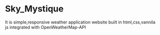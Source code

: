 # Sky_Mystique
It is simple,responsive weather application website built in html,css,vannila js integrated with OpenWeatherMap-API
